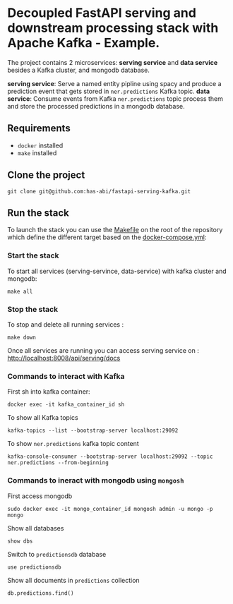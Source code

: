# Decoupled FastAPI serving and downstream processing stack with Apache Kafka - Example.

The project contains 2 microservices: **serving service** and **data service** besides a Kafka cluster, and mongodb database.

**serving service**: Serve a named entity pipline using spacy and produce a prediction event that gets stored in `ner.predictions` Kafka topic.
**data service**: Consume events from Kafka `ner.predictions` topic process them and store the processed predictions in a mongodb database.


## Requirements

- `docker` installed
- `make` installed

## Clone the project

```shell
git clone git@github.com:has-abi/fastapi-serving-kafka.git
```

## Run the stack

To launch the stack you can use the [Makefile](../Makefile) on the root of the repository which define the different
target based on the [docker-compose.yml](../docker-compose.yml):


### Start the stack

To start all services (serving-servince, data-service) with kafka cluster and mongodb:

```shell
make all
```

### Stop the stack

To stop and delete all running services :

```shell
make down
```

Once all services are running you can access serving service on : [http://localhost:8008/api/serving/docs](http://localhost:8008/api/serving/docs)

### Commands to interact with Kafka

First sh into kafka container:

```shell
docker exec -it kafka_container_id sh
```
To show all Kafka topics

```shell
kafka-topics --list --bootstrap-server localhost:29092
```

To show `ner.predictions` kafka topic content

```shell
kafka-console-consumer --bootstrap-server localhost:29092 --topic ner.predictions --from-beginning
```

### Commands to ineract with mongodb using `mongosh`

First access mongodb

```shell
sudo docker exec -it mongo_container_id mongosh admin -u mongo -p mongo
```

Show all databases

```shell
show dbs
```

Switch to `predictionsdb` database

```shell
use predictionsdb
```

Show all documents in `predictions` collection

```shell
db.predictions.find()
```
